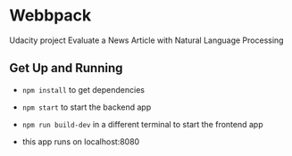 # Webbpack 

Udacity project
Evaluate a News Article with Natural Language Processing

## Get Up and Running

- ```npm install``` to get dependencies
- ```npm start``` to start the backend app
- ```npm run build-dev``` in a different terminal to start the frontend app

- this app runs on localhost:8080
